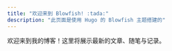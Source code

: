 ```yaml
---
title: "欢迎来到 Blowfish! :tada:"
description: "此页面是使用 Hugo 的 Blowfish 主题搭建的"
---
```



欢迎来到我的博客！这里将展示最新的文章、随笔与记录。

